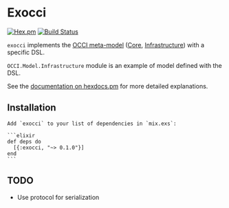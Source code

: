 # Exocci

[![Hex.pm](https://img.shields.io/hexpm/v/occi.svg)](https://hex.pm/packages/occi) [![Build Status](https://travis-ci.org/erocci/exocci.svg?branch=master)](https://travis-ci.org/erocci/exocci)

`exocci` implements
the [OCCI meta-model](http://occi-wg.org/about/specification/)
([Core](http://ogf.org/documents/GFD.221.pdf),
[Infrastructure](http://ogf.org/documents/GFD.224.pdf)) with a specific DSL.

`OCCI.Model.Infrastructure` module is an example of model defined with the DSL.

See the [documentation on hexdocs.pm](http://hexdocs.pm/exocci) for more
detailed explanations.

## Installation

    Add `exocci` to your list of dependencies in `mix.exs`:

    ```elixir
    def deps do
      [{:exocci, "~> 0.1.0"}]
    end
    ```

## TODO

* Use protocol for serialization
